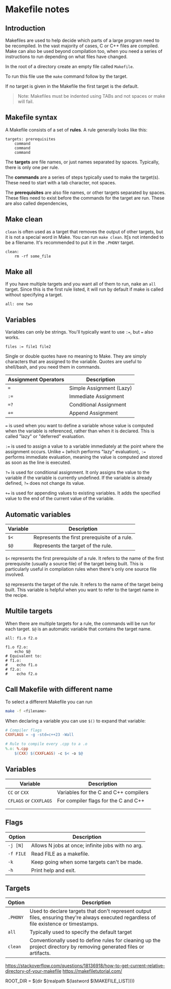 # Makefile notes

## Introduction

Makefiles are used to help decide which parts of a large program need to be recompiled. In the vast majority of cases, C or C++ files are compiled. Make can also be used beyond compilation too, when you need a series of instructions to run depending on what files have changed.

In the root of a directory create an empty file called `Makefile`.

To run this file use the `make` command follow by the target.

If no target is given in the Makefile the first target is the default.

> Note: Makefiles must be indented using TABs and not spaces or make will fail.

## Makefile syntax

A Makefile consists of a set of **rules**. A rule generally looks like this:

```plain
targets: prerequisites
	command
	command
	command
```

The **targets** are file names, or just names separated by spaces. Typically, there is only one per rule.

The **commands** are a series of steps typically used to make the target(s). These need to start with a tab character, not spaces.

The **prerequisites** are also file names, or other targets separated by spaces. These files need to exist before the commands for the target are run. These are also called dependencies,

## Make clean

`clean` is often used as a target that removes the output of other targets, but it is not a special word in Make. You can run `make clean`. It[s not intended to be a filename. It's recommended to put it in the `.PHONY` target.

```plain
clean:
	rm -rf some_file
```

## Make all

If you have multiple targets and you want all of them to run, nake an `all` target. Since this is the first rule listed, it will run by default if make is called without specifying a target.

```plain
all: one two
```

## Variables

Variables can only be strings. You'll typically want to use `:=`, but `=` also works.

```plain
files := file1 file2
```

Single or double quotes have no meaning to Make. They are simply characters that are assigned to the variable. Quotes are useful to shell/bash, and you need them in commands.

| Assignment Operators | Description              |
| -------------------- | ------------------------ |
| `=`                  | Simple Assignment (Lazy) |
| `:=`                 | Immediate Assignment     |
| `=?`                 | Conditional Assignment   |
| `+=`                 | Append Assignment        |

`=`  is used when you want to define a variable whose value is computed when the variable is referenced, rather than when it is declared. This is called "lazy" or "deferred" evaluation.

`:=` is used to assign a value to a variable immediately at the point where the assignment occurs. Unlike `=` (which performs "lazy" evaluation), `:=` performs immediate evaluation, meaning the value is computed and stored as soon as the line is executed.

`?=` is used for conditional assignment. It only assigns the value to the variable if the variable is currently undefined. If the variable is already defined, `?=` does not change its value.

`+=` is used for appending values to existing variables. It adds the specified value to the end of the current value of the variable.

## Automatic variables

| Variable | Description                                  |
| -------- | -------------------------------------------- |
| `$<`     | Represents the first prerequisite of a rule. |
| `$@`     | Represents the target of the rule.           |

`$<` represents the first prerequisite of a rule. It refers to the name of the first prerequisite (usually a source file) of the target being built. This is particularly useful in compilation rules when there's only one source file involved.

`$@` represents the target of the rule. It refers to the name of the target being built. This variable is helpful when you want to refer to the target name in the recipe.


## Multile targets

When there are multiple targets for a rule, the commands will be run for each target. `$@` is an automatic variable that contains the target name.

```plain
all: f1.o f2.o

f1.o f2.o:
	echo $@
# Equivalent to:
# f1.o:
#	 echo f1.o
# f2.o:
#	 echo f2.o
```

## Call Makefile with different name

To select a different Makefile you can run

```bash
make -f <filename>
```


When declaring a variable you can use `$()` to expand that variable:

```makefile
# Compiler flags
CXXFLAGS = -g -std=c++23 -Wall

# Rule to compile every .cpp to a .o
%.o: %.cpp
	$(CXX) $(CXXFLAGS) -c $< -o $@
```




## Variables

| Variable               | Description                           |
| ---------------------- | ------------------------------------- |
| `CC` or `CXX`          | Variables for the C and C++ compilers |
| `CFLAGS` or `CXXFLAGS` | For compiler flags for the C and C++  |
|                        |                                       |
|                        |                                       |

## Flags

| Option    | Description                                       |
| --------- | ------------------------------------------------- |
| `-j [N]`  | Allows N jobs at once; infinite jobs with no arg. |
| `-f FILE` | Read FILE as a makefile.                          |
| `-k`      | Keep going when some targets can't be made.       |
| `-h`      | Print help and exit.                              |

## Targets

| Option   | Description                                                                                                                             |
| -------- | --------------------------------------------------------------------------------------------------------------------------------------- |
| `.PHONY` | Used to declare targets that don't represent output files, ensuring they're always executed regardless of file existence or timestamps. |
| `all`    | Typically used to specify the default target                                                                                            |
| `clean`  | Conventionally used to define rules for cleaning up the project directory by removing generated files or artifacts.                     |

<https://stackoverflow.com/questions/18136918/how-to-get-current-relative-directory-of-your-makefile>
<https://makefiletutorial.com/>

ROOT_DIR = $(dir $(realpath $(lastword $(MAKEFILE_LIST))))
